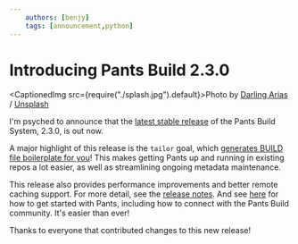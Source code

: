 ```yaml
---
    authors: [benjy]
    tags: [announcement,python]
---
```


# Introducing Pants Build 2.3.0

<CaptionedImg src={require("./splash.jpg").default}>Photo by [Darling Arias](https://unsplash.com/@darlingarias?utm_source=ghost&utm_medium=referral&utm_campaign=api-credit) / [Unsplash](https://unsplash.com/?utm_source=ghost&utm_medium=referral&utm_campaign=api-credit)</CaptionedImg>

<!--truncate-->

I'm psyched to announce that the [latest stable release](https://pypi.org/project/pantsbuild.pants/) of the Pants Build System, 2.3.0, is out now.

A major highlight of this release is the `tailor` goal, which [generates BUILD file boilerplate for you](../2021-03-19-tailoring-pants-to-your-codebase/index.md)! This makes getting Pants up and running in existing repos a lot easier, as well as streamlining ongoing metadata maintenance.

This release also provides performance improvements and better remote caching support. For more detail, see the [release notes](https://www.pantsbuild.org/docs/release-notes-2-3). And see [here](https://www.pantsbuild.org/) for how to get started with Pants, including how to connect with the Pants Build community. It's easier than ever!

Thanks to everyone that contributed changes to this new release!
